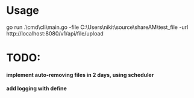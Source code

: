 # Usage

go run .\cmd\cli\main.go -file C:\Users\nikit\source\shareAM\test_file -url http://localhost:8080/v1/api/file/upload


# TODO:
#### implement auto-removing files in 2 days, using scheduler
#### add logging with define